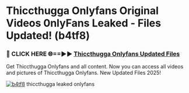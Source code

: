 # Thiccthugga Onlyfans Original Videos 0nlyFans Leaked - Files Updated! (b4tf8)

<h3>🔴 CLICK HERE 🌐==►► <a href="https://tinyurl.com/brd5kh86" rel="nofollow">Thiccthugga Onlyfans Updated Files</a></h3>

Get Thiccthugga Onlyfans and all content. Now you can access all videos and pictures of Thiccthugga Onlyfans. New Updated Files 2025!

[![b4tf8](https://i.imgur.com/K7sEzmb.gif)](https://tinyurl.com/brd5kh86)
thiccthugga leaked onlyfans